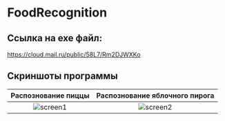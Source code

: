 # FoodRecognition
## Ссылка на exe файл:
https://cloud.mail.ru/public/58L7/Rm2DJWXKo
## Скриншоты программы
Распознование пиццы             |  Распознование яблочного пирога
:-------------------------:|:-------------------------:
![screen1](https://user-images.githubusercontent.com/52213479/119822855-ce78ee80-befc-11eb-8ec2-ee11bb6f7549.png)  |  ![screen2](https://user-images.githubusercontent.com/52213479/119822880-d46ecf80-befc-11eb-9deb-51008d84565e.png)
